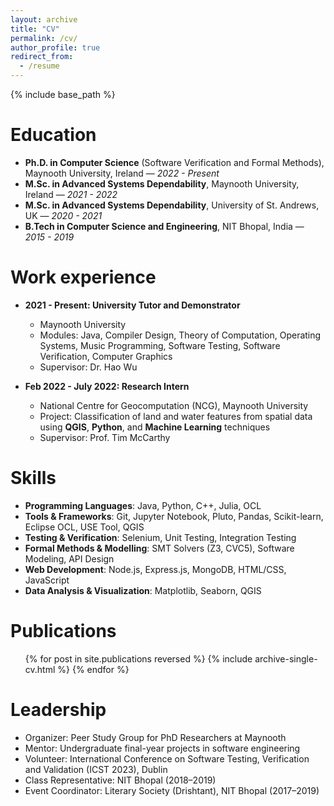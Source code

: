 ```yaml
---
layout: archive
title: "CV"
permalink: /cv/
author_profile: true
redirect_from:
  - /resume
---
```


{% include base_path %}

Education
======
* **Ph.D. in Computer Science** (Software Verification and Formal Methods), Maynooth University, Ireland — *2022 - Present*
* **M.Sc. in Advanced Systems Dependability**, Maynooth University, Ireland — *2021 - 2022*
* **M.Sc. in Advanced Systems Dependability**, University of St. Andrews, UK — *2020 - 2021*
* **B.Tech in Computer Science and Engineering**, NIT Bhopal, India — *2015 - 2019*

Work experience
======
* **2021 - Present: University Tutor and Demonstrator**  
  * Maynooth University  
  * Modules: Java, Compiler Design, Theory of Computation, Operating Systems, Music Programming, Software Testing, Software Verification, Computer Graphics  
  * Supervisor: Dr. Hao Wu

* **Feb 2022 - July 2022: Research Intern**  
  * National Centre for Geocomputation (NCG), Maynooth University  
  * Project: Classification of land and water features from spatial data using **QGIS**, **Python**, and **Machine Learning** techniques  
  * Supervisor: Prof. Tim McCarthy

Skills
======
* **Programming Languages**: Java, Python, C++, Julia, OCL  
* **Tools & Frameworks**: Git, Jupyter Notebook, Pluto, Pandas, Scikit-learn, Eclipse OCL, USE Tool, QGIS  
* **Testing & Verification**: Selenium, Unit Testing, Integration Testing  
* **Formal Methods & Modelling**: SMT Solvers (Z3, CVC5), Software Modeling, API Design  
* **Web Development**: Node.js, Express.js, MongoDB, HTML/CSS, JavaScript  
* **Data Analysis & Visualization**: Matplotlib, Seaborn, QGIS

Publications
======
  <ul>{% for post in site.publications reversed %}
    {% include archive-single-cv.html %}
  {% endfor %}</ul>



Leadership
======
* Organizer: Peer Study Group for PhD Researchers at Maynooth
* Mentor: Undergraduate final-year projects in software engineering
* Volunteer: International Conference on Software Testing, Verification and Validation (ICST 2023), Dublin
* Class Representative: NIT Bhopal (2018–2019)
* Event Coordinator: Literary Society (Drishtant), NIT Bhopal (2017–2019)
